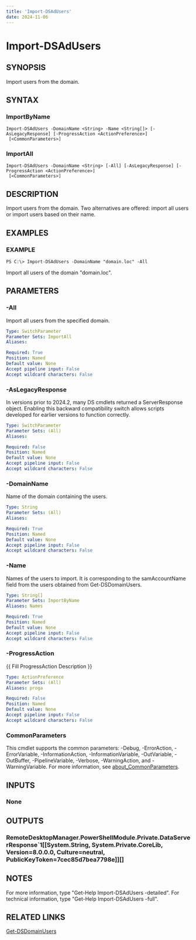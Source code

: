 ```yaml
---
title: 'Import-DSAdUsers'
date: 2024-11-06
---
```



# Import-DSAdUsers

## SYNOPSIS
Import users from the domain.

## SYNTAX

### ImportByName
```
Import-DSAdUsers -DomainName <String> -Name <String[]> [-AsLegacyResponse] [-ProgressAction <ActionPreference>]
 [<CommonParameters>]
```

### ImportAll
```
Import-DSAdUsers -DomainName <String> [-All] [-AsLegacyResponse] [-ProgressAction <ActionPreference>]
 [<CommonParameters>]
```

## DESCRIPTION
Import users from the domain.
Two alternatives are offered: import all users or import users based on their name.

## EXAMPLES

### EXAMPLE
```
PS C:\> Import-DSAdUsers -DomainName "domain.loc" -All
```

Import all users of the domain "domain.loc".

## PARAMETERS

### -All
Import all users from the specified domain.

```yaml
Type: SwitchParameter
Parameter Sets: ImportAll
Aliases:

Required: True
Position: Named
Default value: None
Accept pipeline input: False
Accept wildcard characters: False
```

### -AsLegacyResponse
In versions prior to 2024.2, many DS cmdlets returned a ServerResponse object.
Enabling this backward compatibility switch allows scripts developed for earlier versions to function correctly.

```yaml
Type: SwitchParameter
Parameter Sets: (All)
Aliases:

Required: False
Position: Named
Default value: None
Accept pipeline input: False
Accept wildcard characters: False
```

### -DomainName
Name of the domain containing the users.

```yaml
Type: String
Parameter Sets: (All)
Aliases:

Required: True
Position: Named
Default value: None
Accept pipeline input: False
Accept wildcard characters: False
```

### -Name
Names of the users to import.
It is corresponding to the samAccountName field from the users obtained from Get-DSDomainUsers.

```yaml
Type: String[]
Parameter Sets: ImportByName
Aliases: Names

Required: True
Position: Named
Default value: None
Accept pipeline input: False
Accept wildcard characters: False
```

### -ProgressAction
{{ Fill ProgressAction Description }}

```yaml
Type: ActionPreference
Parameter Sets: (All)
Aliases: proga

Required: False
Position: Named
Default value: None
Accept pipeline input: False
Accept wildcard characters: False
```

### CommonParameters
This cmdlet supports the common parameters: -Debug, -ErrorAction, -ErrorVariable, -InformationAction, -InformationVariable, -OutVariable, -OutBuffer, -PipelineVariable, -Verbose, -WarningAction, and -WarningVariable. For more information, see [about_CommonParameters](http://go.microsoft.com/fwlink/?LinkID=113216).

## INPUTS

### None
## OUTPUTS

### RemoteDesktopManager.PowerShellModule.Private.DataServerResponse`1[[System.String, System.Private.CoreLib, Version=8.0.0.0, Culture=neutral, PublicKeyToken=7cec85d7bea7798e]][]
## NOTES
For more information, type "Get-Help Import-DSAdUsers -detailed".
For technical information, type "Get-Help Import-DSAdUsers -full".

## RELATED LINKS

[Get-DSDomainUsers](http://127.0.0.1:1111/docs/Get-DSDomainUsers/)

